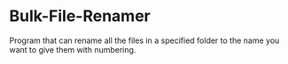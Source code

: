 # Bulk-File-Renamer
Program that can rename all the files in a specified folder to the name you want to give them with numbering.

